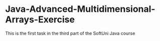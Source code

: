 # Java-Advanced-Multidimensional-Arrays-Exercise
This is the first task in the third part of the SoftUni Java course
